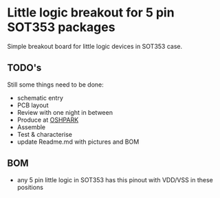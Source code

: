 # Little logic breakout for 5 pin SOT353 packages
Simple breakout board for little logic devices in SOT353 case.
## TODO's
Still some things need to be done:
* schematic entry 
* PCB layout
* Review with one night in between
* Produce at [OSHPARK](https://oshpark.com/)
* Assemble
* Test & characterise
* update Readme.md with pictures and BOM
## BOM
* any 5 pin little logic in SOT353 has this pinout with VDD/VSS in these positions

